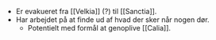 - Er evakueret fra [[Velkia]] (?) til [[Sanctia]].
- Har arbejdet på at finde ud af hvad der sker når nogen dør.
	- Potentielt med formål at genoplive [[Calia]].